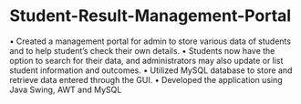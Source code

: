 # Student-Result-Management-Portal
  • Created a management portal for admin to store various data of students and to help student’s check their own
    details.
  • Students now have the option to search for their data, and administrators may also update or list student
    information and outcomes.
  • Utilized MySQL database to store and retrieve data entered through the GUI.
  • Developed the application using Java Swing, AWT and MySQL
